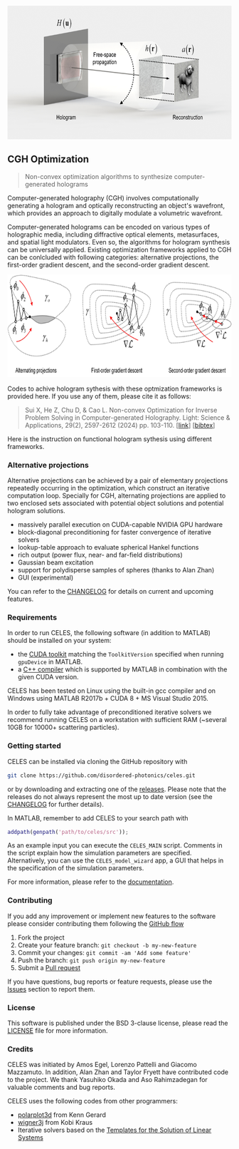 <p align="center">
<img src="https://github.com/Sui00004/Optimization-algorithms-for-computer-generated-holography/blob/main/1_CGH.jpg", height="300">
</p>

## CGH Optimization
> Non-convex optimization algorithms to synthesize computer-generated holograms

Computer-generated holography (CGH) involves computationally generating a hologram and optically reconstructing an object's wavefront, which provides an approach to digitally modulate a volumetric wavefront. 

Computer-generated holograms can be encoded on various types of holographic media, including diffractive optical elements, metasurfaces, and spatial light modulators. Even so, the algorithms for hologram synthesis can be universally applied. Existing optimization frameworks applied to CGH can be conlcluded with following categories: alternative projections, the first-order gradient descent, and the second-order gradient descent.

<p align="center">
<img src="https://github.com/Sui00004/Optimization-algorithms-for-computer-generated-holography/blob/main/2_Frameworks.jpg", height="230">
</p>

Codes to achive hologram sythesis with these optmization frameworks is provided here. If you use any of them, please cite it as follows:

> Sui X, He Z, Chu D, & Cao L. Non-convex Optimization for Inverse Problem Solving in Computer-generated Holography. Light: Science & Applications, 29(2), 2597-2612 (2024) pp. 103-110. [[link](https://opg.optica.org/oe/fulltext.cfm?uri=oe-29-2-2597&id=446599)] [[bibtex](Inverse_CGH.bib)]

Here is the instruction on functional hologram sythesis using different frameworks.

### Alternative projections
Alternative projections can be achieved by a pair of elementary projections repeatedly occurring in the optimization, which construct an iterative computation loop. Specially for CGH, alternating projections are applied to two enclosed sets associated with potential object solutions and potential hologram solutions. 

* massively parallel execution on CUDA-capable NVIDIA GPU hardware
* block-diagonal preconditioning for faster convergence of iterative solvers
* lookup-table approach to evaluate spherical Hankel functions
* rich output (power flux, near- and far-field distributions)
* Gaussian beam excitation
* support for polydisperse samples of spheres (thanks to Alan Zhan)
* GUI (experimental)

You can refer to the [CHANGELOG](CHANGELOG.md) for details on current and upcoming features.

### Requirements
In order to run CELES, the following software (in addition to MATLAB) should be installed on your system:
* the [CUDA toolkit](https://developer.nvidia.com/cuda-downloads) matching the `ToolkitVersion` specified when running `gpuDevice` in MATLAB.
* a [C++ compiler](https://it.mathworks.com/support/compilers.html) which is supported by MATLAB in combination with the given CUDA version.



CELES has been tested on Linux using the built-in gcc compiler and on Windows using MATLAB R2017b + CUDA 8 + MS Visual Studio 2015.

In order to fully take advantage of preconditioned iterative solvers we recommend running CELES on a workstation with sufficient RAM (~several 10GB for 10000+ scattering particles).

### Getting started
CELES can be installed via cloning the GitHub repository with
```bash
git clone https://github.com/disordered-photonics/celes.git
```
or by downloading and extracting one of the [releases](https://github.com/disordered-photonics/celes/releases). Please note that the releases do not always represent the most up to date version (see the [CHANGELOG](CHANGELOG.md) for further details).

In MATLAB, remember to add CELES to your search path with
```matlab
addpath(genpath('path/to/celes/src'));
```

As an example input you can execute the `CELES_MAIN` script. Comments in the script explain how the simulation parameters are specified. Alternatively, you can use the `CELES_model_wizard` app, a GUI that helps in the specification of the simulation parameters.

For more information, please refer to the
[documentation](https://disordered-photonics.github.io/celes/).

### Contributing
If you add any improvement or implement new features to the software please consider contributing them following the [GitHub flow](https://guides.github.com/introduction/flow/)

1. Fork the project
2. Create your feature branch: `git checkout -b my-new-feature`
3. Commit your changes: `git commit -am 'Add some feature'`
4. Push the branch: `git push origin my-new-feature`
5. Submit a [Pull request](https://github.com/disordered-photonics/celes/pulls)

If you have questions, bug reports or feature requests, please use the [Issues](https://github.com/disordered-photonics/celes/issues) section to report them.

### License
This software is published under the BSD 3-clause license, please read the [LICENSE](LICENSE) file for more information.

### Credits
CELES was initiated by Amos Egel, Lorenzo Pattelli and Giacomo Mazzamuto. In addition, Alan Zhan and Taylor Fryett have contributed code to the project. 
We thank Yasuhiko Okada and Aso Rahimzadegan for valuable comments and bug reports.

CELES uses the following codes from other programmers:
* [polarplot3d](https://it.mathworks.com/matlabcentral/fileexchange/13200-3d-polar-plot/content/polarplot3d.m) from Kenn Gerard
* [wigner3j](https://it.mathworks.com/matlabcentral/fileexchange/20619-wigner3j-symbol) from Kobi Kraus
* Iterative solvers based on the [Templates for the Solution of Linear Systems](http://it.mathworks.com/matlabcentral/fileexchange/2158-templates-for-the-solution-of-linear-systems)
